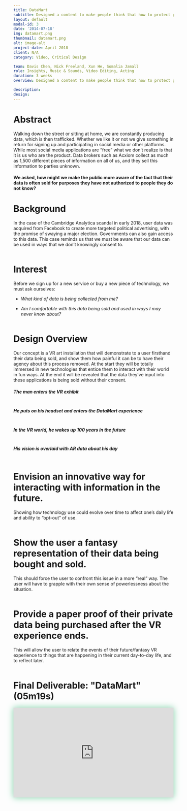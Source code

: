```yaml
---
title: DataMart
subtitle: Designed a content to make people think that how to protect personal online data as they feel necessary.<br>Utilized Premiere Pro and After Effects to create clips of rich content as prototype to present the design idea.
layout: default
modal-id: 3
date: '2014-07-18'
img: datamart.png
thumbnail: datamart.png
alt: image-alt
project-date: April 2018
client: N/A
category: Video, Critical Design

team: Davis Chen, Nick Freeland, Xun He, Somalia Jamall
role: Insights, Music & Sounds, Video Editing, Acting
duration: 3 weeks
overview: Designed a content to make people think that how to protect personal online data as they feel necessary.<br>Utilized Premiere Pro and After Effects to create clips of rich content as prototype to present the design idea.

description: 
design:
---
```

<div class="row bg-light-gray"> <!-- eternal structure: row col-xl-12 modal-body 1 *edit bg color here*-->
<div class="col-xl-12"> <!-- eternal structure: row col-xl-12 modal-body 2-->
<div class="modal-body"> <!-- eternal structure: row col-xl-12 modal-body 3-->
    <!-- post content start-->
    <div class="container">
    <div class="row text-left text-general">
      <div class="col-lg-12">
      <h1 class="service-heading">Abstract</h1>
      <p>Walking down the street or sitting at home, we are constantly producing data, which is then trafficked. Whether we like it or not we give something in return for signing up and participating in social media or other platforms. While most social media applications are “free” what we don’t realize is that it is us who are the product. Data brokers such as Acxiom collect as much as 1,500 different pieces of information on all of us, and they sell this information to parties unknown.</p>
      <h4 class="service-heading">We asked, how might we make the public more aware of the fact that their data is often sold for purposes they have not authorized to people they do not know?</h4>
      </div>
    </div>
    </div> <!-- container -->
    <!-- post content end-->
</div> <!-- eternal structure: row col-xl-12 modal-body 4-->
</div> <!-- eternal structure: row col-xl-12 modal-body 5-->
</div>

<div class="row"> <!-- eternal structure: row col-xl-12 modal-body 1 *edit bg color here*-->
<div class="col-xl-12"> <!-- eternal structure: row col-xl-12 modal-body 2-->
<div class="modal-body"> <!-- eternal structure: row col-xl-12 modal-body 3-->
    <!-- post content start-->
    <div class="container">
    <div class="div-line"></div>
    <div class="row text-left">
        <div class="col-lg-7 col-sm-7 col-xs-7">
          <h1 class="service-heading">Background</h1>
          <p>In the case of the Cambridge Analytica scandal in early 2018, user data was acquired from Facebook to create more targeted political advertising, with the promise of swaying a major election. Governments can also gain access to this data. This case reminds us that we must be aware that our data can be used in ways that we don’t knowingly consent to.</p>
        </div>
        <div class="col-lg-5 col-sm-5 col-xs-5">
          <span >
          <img class="img-responsive center-block" src="img/portfolio/datamart-background.png" alt="">
          </span>
        </div>
    </div>
    <div class="div-line"></div>
    <div class="row text-left">
        <div class="col-lg-7 col-sm-7 col-xs-7">
          <h1 class="service-heading">Interest</h1>
          <p>Before we sign up for a new service or buy a new piece of technology, we must ask ourselves:</p>
          <ul class="text-muted" style="font-style: italic;">
            <li><p>What kind of data is being collected from me?</p></li>
            <li><p>Am I comfortable with this data being sold and used in ways I may never know about?</p></li>
          </ul>
        </div>
        <div class="col-lg-5 col-sm-5 col-xs-5">
          <span >
          <img class="img-responsive center-block" src="img/portfolio/datamart-social.png" alt="">
          </span>
        </div>
    </div>
    </div> <!-- container -->
    <!-- post content end-->
</div> <!-- eternal structure: row col-xl-12 modal-body 4-->
</div> <!-- eternal structure: row col-xl-12 modal-body 5-->
</div>

<div class="row bg-light-gray"> <!-- eternal structure: row col-xl-12 modal-body 1-->
<div class="col-xl-12"> <!-- eternal structure: row col-xl-12 modal-body 2-->
<div class="modal-body"> <!-- eternal structure: row col-xl-12 modal-body 3-->
    <!-- post content start-->
    <div class="container "> 
    <div class="row text-left">
        <div class="col-lg-12">
        <h1 class="service-heading">Design Overview</h1>
        <p>Our concept is a VR art installation that will demonstrate to a user firsthand their data being sold, and show them how painful it can be to have their agency about this process removed. At the start they will be totally immersed in new technologies that entice them to interact with their world in fun ways. At the end it will be revealed that the data they’ve input into these applications is being sold without their consent.</p>
        </div>
        <div class="col-lg-6 col-md-6">
          <span >
          <h5 class="service-heading">The man enters the VR exhibit</h5>
          <img class="img-responsive center-block" src="img/portfolio/data-a/dr1.jpg" alt="">
          </span>
        </div>
        <div class="col-lg-6 col-md-6">
          <span >
          <h5 class="service-heading">He puts on his headset and enters the DataMart experience</h5>
          <img class="img-responsive center-block" src="img/portfolio/data-a/dr2.jpg" alt="">
          </span>
        </div>
        <div class="col-lg-6 col-md-6">
          <span >
          <h5 class="service-heading">In the VR world, he wakes up 100 years in the future</h5>
          <img class="img-responsive center-block" src="img/portfolio/data-a/dr3.jpg" alt="">
          </span>
        </div>
        <div class="col-lg-6 col-md-6">
          <span >
          <h5 class="service-heading">His vision is overlaid with AR data about his day</h5>
          <img class="img-responsive center-block" src="img/portfolio/data-a/dr4.jpg" alt="">
          </span>
        </div>
    </div>
  </div> <!-- container -->
    <!-- post content end-->
</div> <!-- eternal structure: row col-xl-12 modal-body 4-->
</div> <!-- eternal structure: row col-xl-12 modal-body 5-->
</div>

<div class="row "> <!-- eternal structure: row col-xl-12 modal-body 1 *edit bg color here*-->
<div class="col-xl-12"> <!-- eternal structure: row col-xl-12 modal-body 2-->
<div class="modal-body"> <!-- eternal structure: row col-xl-12 modal-body 3-->
    <!-- post content start-->
    <div class="container">
    <div class="div-line"></div>
    <div class="row text-left data-card">
        <div class="col-lg-6 col-md-6">
          <h1 class="service-heading">Envision an innovative way for interacting with information in the future.</h1>
          <p>Showing how technology use could evolve over time to affect one’s daily life and ability to “opt-out” of use.</p>
        </div>
        <div class="col-lg-6 col-md-6">
          <span >
          <img class="img-responsive center-block" src="img/portfolio/data-a/dr5.jpg" style="margin-bottom: 0px;" alt="">
          </span>
        </div>
    </div>
    <div class="div-line"></div>
    <div class="row text-left data-card">
        <div class="col-lg-6 col-md-6">
          <h1 class="service-heading">Show the user a fantasy representation of their data being bought and sold.</h1>
          <p>This should force the user to confront this issue in a more “real” way. The user will have to grapple with their own sense of powerlessness about the situation.</p>
        </div>
        <div class="col-lg-6 col-md-6">
          <span >
          <img class="img-responsive center-block" src="img/portfolio/data-a/dr6.jpg" style="margin-bottom: 0px;" alt="">
          </span>
        </div>
    </div>
    <div class="div-line"></div>
    <div class="row text-left data-card">
        <div class="col-lg-6 col-md-6">
          <h1 class="service-heading">Provide a paper proof of their private data being purchased after the VR experience ends.</h1>
          <p>This will allow the user to relate the events of their future/fantasy VR experience to things that are happening in their current day-to-day life, and to reflect later.</p>
        </div>
        <div class="col-lg-6 col-md-6">
          <span >
          <img class="img-responsive center-block" src="img/portfolio/data-a/dr7.jpg" style="margin-bottom: 0px;" alt="">
          </span>
        </div>
    </div>
    <div class="div-line"></div>
    </div> <!-- container -->
    <!-- post content end-->
</div> <!-- eternal structure: row col-xl-12 modal-body 4-->
</div> <!-- eternal structure: row col-xl-12 modal-body 5-->
</div>

<div class="row"> <!-- eternal structure: row col-xl-12 modal-body 1-->
<div class="col-xl-12"> <!-- eternal structure: row col-xl-12 modal-body 2-->
<div class="modal-body"> <!-- eternal structure: row col-xl-12 modal-body 3-->
    <!-- post content start-->
    <div class="container">
      <div class="row text-center" >
        <div class="col-lg-12">
          <h1 class="service-heading">Final Deliverable: "DataMart" (05m19s)</h1>
          <div style="padding-top: 56.25%; position: relative; overflow: hidden; box-shadow: 0px 0px 20px #7dd4a8;"><iframe allowfullscreen="" scrolling="no" style="position: absolute; height: 100%; width: 100%; left: 0px; top: 0px;" src="https://onelineplayer.com/player.html?autoplay=false&loop=false&autopause=false&muted=false&url=https%3A%2F%2Fvimeo.com%2F356513591&poster=&time=true&progressBar=true&playButton=true&overlay=true&muteButton=true&fullscreenButton=true&style=light&logo=false&quality=1080p" frameborder="0"></iframe></div>
        </div>
      </div>
    </div>
    <!-- post content end-->
</div> <!-- eternal structure: row col-xl-12 modal-body 4-->
</div> <!-- eternal structure: row col-xl-12 modal-body 5-->
</div>